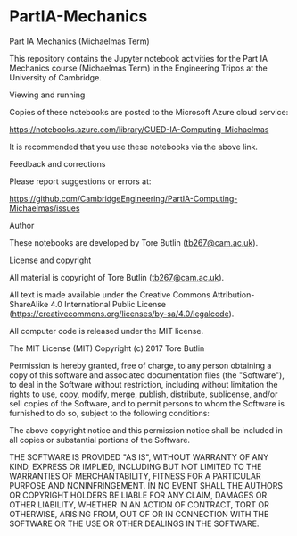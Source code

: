 # PartIA-Mechanics

Part IA Mechanics (Michaelmas Term)

This repository contains the Jupyter notebook activities for the Part IA Mechanics course (Michaelmas Term) in the Engineering Tripos at the University of Cambridge.

Viewing and running

Copies of these notebooks are posted to the Microsoft Azure cloud service:

https://notebooks.azure.com/library/CUED-IA-Computing-Michaelmas

It is recommended that you use these notebooks via the above link.

Feedback and corrections

Please report suggestions or errors at:

https://github.com/CambridgeEngineering/PartIA-Computing-Michaelmas/issues

Author

These notebooks are developed by Tore Butlin (tb267@cam.ac.uk).

License and copyright

All material is copyright of Tore Butlin (tb267@cam.ac.uk).

All text is made available under the Creative Commons Attribution-ShareAlike 4.0 International Public License (https://creativecommons.org/licenses/by-sa/4.0/legalcode).

All computer code is released under the MIT license.

The MIT License (MIT) Copyright (c) 2017 Tore Butlin

Permission is hereby granted, free of charge, to any person obtaining a copy of this software and associated documentation files (the "Software"), to deal in the Software without restriction, including without limitation the rights to use, copy, modify, merge, publish, distribute, sublicense, and/or sell copies of the Software, and to permit persons to whom the Software is furnished to do so, subject to the following conditions:

The above copyright notice and this permission notice shall be included in all copies or substantial portions of the Software.

THE SOFTWARE IS PROVIDED "AS IS", WITHOUT WARRANTY OF ANY KIND, EXPRESS OR IMPLIED, INCLUDING BUT NOT LIMITED TO THE WARRANTIES OF MERCHANTABILITY, FITNESS FOR A PARTICULAR PURPOSE AND NONINFRINGEMENT. IN NO EVENT SHALL THE AUTHORS OR COPYRIGHT HOLDERS BE LIABLE FOR ANY CLAIM, DAMAGES OR OTHER LIABILITY, WHETHER IN AN ACTION OF CONTRACT, TORT OR OTHERWISE, ARISING FROM, OUT OF OR IN CONNECTION WITH THE SOFTWARE OR THE USE OR OTHER DEALINGS IN THE SOFTWARE.